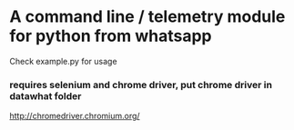 
# A command line / telemetry module for python from whatsapp

Check example.py for usage 

### requires selenium and chrome driver, put chrome driver in datawhat folder
http://chromedriver.chromium.org/
